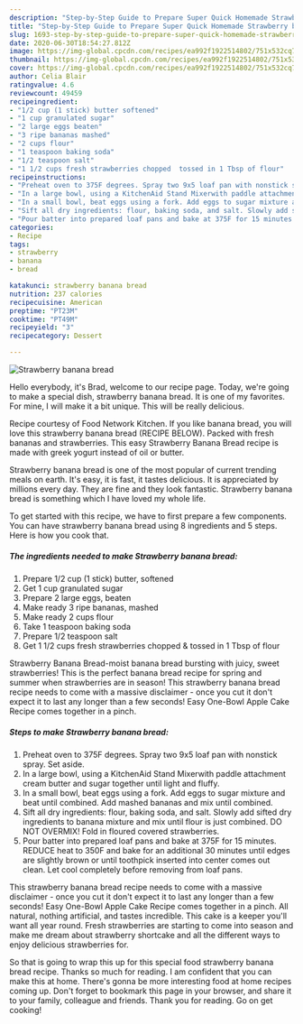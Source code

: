 ```yaml
---
description: "Step-by-Step Guide to Prepare Super Quick Homemade Strawberry banana bread"
title: "Step-by-Step Guide to Prepare Super Quick Homemade Strawberry banana bread"
slug: 1693-step-by-step-guide-to-prepare-super-quick-homemade-strawberry-banana-bread
date: 2020-06-30T18:54:27.812Z
image: https://img-global.cpcdn.com/recipes/ea992f1922514802/751x532cq70/strawberry-banana-bread-recipe-main-photo.jpg
thumbnail: https://img-global.cpcdn.com/recipes/ea992f1922514802/751x532cq70/strawberry-banana-bread-recipe-main-photo.jpg
cover: https://img-global.cpcdn.com/recipes/ea992f1922514802/751x532cq70/strawberry-banana-bread-recipe-main-photo.jpg
author: Celia Blair
ratingvalue: 4.6
reviewcount: 49459
recipeingredient:
- "1/2 cup (1 stick) butter softened"
- "1 cup granulated sugar"
- "2 large eggs beaten"
- "3 ripe bananas mashed"
- "2 cups flour"
- "1 teaspoon baking soda"
- "1/2 teaspoon salt"
- "1 1/2 cups fresh strawberries chopped  tossed in 1 Tbsp of flour"
recipeinstructions:
- "Preheat oven to 375F degrees. Spray two 9x5 loaf pan with nonstick spray. Set aside."
- "In a large bowl, using a KitchenAid Stand Mixerwith paddle attachment cream butter and sugar together until light and fluffy."
- "In a small bowl, beat eggs using a fork. Add eggs to sugar mixture and beat until combined. Add mashed bananas and mix until combined."
- "Sift all dry ingredients: flour, baking soda, and salt. Slowly add sifted dry ingredients to banana mixture and mix until flour is just combined. DO NOT OVERMIX! Fold in floured covered strawberries."
- "Pour batter into prepared loaf pans and bake at 375F for 15 minutes. REDUCE heat to 350F and bake for an additional 30 minutes until edges are slightly brown or until toothpick inserted into center comes out clean. Let cool completely before removing from loaf pans."
categories:
- Recipe
tags:
- strawberry
- banana
- bread

katakunci: strawberry banana bread 
nutrition: 237 calories
recipecuisine: American
preptime: "PT23M"
cooktime: "PT49M"
recipeyield: "3"
recipecategory: Dessert

---
```



![Strawberry banana bread](https://img-global.cpcdn.com/recipes/ea992f1922514802/751x532cq70/strawberry-banana-bread-recipe-main-photo.jpg)

Hello everybody, it's Brad, welcome to our recipe page. Today, we're going to make a special dish, strawberry banana bread. It is one of my favorites. For mine, I will make it a bit unique. This will be really delicious.

Recipe courtesy of Food Network Kitchen. If you like banana bread, you will love this strawberry banana bread (RECIPE BELOW). Packed with fresh bananas and strawberries. This easy Strawberry Banana Bread recipe is made with greek yogurt instead of oil or butter.

Strawberry banana bread is one of the most popular of current trending meals on earth. It's easy, it is fast, it tastes delicious. It is appreciated by millions every day. They are fine and they look fantastic. Strawberry banana bread is something which I have loved my whole life.


To get started with this recipe, we have to first prepare a few components. You can have strawberry banana bread using 8 ingredients and 5 steps. Here is how you cook that.

<!--inarticleads1-->

##### The ingredients needed to make Strawberry banana bread:

1. Prepare 1/2 cup (1 stick) butter, softened
1. Get 1 cup granulated sugar
1. Prepare 2 large eggs, beaten
1. Make ready 3 ripe bananas, mashed
1. Make ready 2 cups flour
1. Take 1 teaspoon baking soda
1. Prepare 1/2 teaspoon salt
1. Get 1 1/2 cups fresh strawberries chopped &amp; tossed in 1 Tbsp of flour


Strawberry Banana Bread-moist banana bread bursting with juicy, sweet strawberries! This is the perfect banana bread recipe for spring and summer when strawberries are in season! This strawberry banana bread recipe needs to come with a massive disclaimer - once you cut it don&#39;t expect it to last any longer than a few seconds! Easy One-Bowl Apple Cake Recipe comes together in a pinch. 

<!--inarticleads2-->

##### Steps to make Strawberry banana bread:

1. Preheat oven to 375F degrees. Spray two 9x5 loaf pan with nonstick spray. Set aside.
1. In a large bowl, using a KitchenAid Stand Mixerwith paddle attachment cream butter and sugar together until light and fluffy.
1. In a small bowl, beat eggs using a fork. Add eggs to sugar mixture and beat until combined. Add mashed bananas and mix until combined.
1. Sift all dry ingredients: flour, baking soda, and salt. Slowly add sifted dry ingredients to banana mixture and mix until flour is just combined. DO NOT OVERMIX! Fold in floured covered strawberries.
1. Pour batter into prepared loaf pans and bake at 375F for 15 minutes. REDUCE heat to 350F and bake for an additional 30 minutes until edges are slightly brown or until toothpick inserted into center comes out clean. Let cool completely before removing from loaf pans.


This strawberry banana bread recipe needs to come with a massive disclaimer - once you cut it don&#39;t expect it to last any longer than a few seconds! Easy One-Bowl Apple Cake Recipe comes together in a pinch. All natural, nothing artificial, and tastes incredible. This cake is a keeper you&#39;ll want all year round. Fresh strawberries are starting to come into season and make me dream about strawberry shortcake and all the different ways to enjoy delicious strawberries for. 

So that is going to wrap this up for this special food strawberry banana bread recipe. Thanks so much for reading. I am confident that you can make this at home. There's gonna be more interesting food at home recipes coming up. Don't forget to bookmark this page in your browser, and share it to your family, colleague and friends. Thank you for reading. Go on get cooking!
